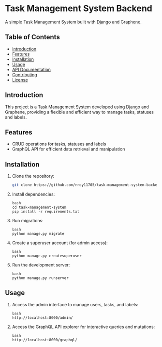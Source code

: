 # Task Management System Backend

A simple Task Management System built with Django and Graphene.

## Table of Contents

- [Introduction](#introduction)
- [Features](#features)
- [Installation](#installation)
- [Usage](#usage)
- [API Documentation](#api-documentation)
- [Contributing](#contributing)
- [License](#license)

## Introduction

This project is a Task Management System developed using Django and Graphene, providing a flexible and efficient way to manage tasks, statuses and labels.

## Features

- CRUD operations for tasks, statuses and labels
- GraphQL API for efficient data retrieval and manipulation

## Installation

1. Clone the repository:

   ```bash
   git clone https://github.com/rroy11705/task-management-system-backend.git
   ```

2. Install dependencies:

    ```
    bash
    cd task-management-system
    pip install -r requirements.txt
    ```
3. Run migrations:

    ```
    bash
    python manage.py migrate
    ```

4. Create a superuser account (for admin access):

    ```
    bash
    python manage.py createsuperuser
    ```

5. Run the development server:

    ```
    bash
    python manage.py runserver
    ```


## Usage

1. Access the admin interface to manage users, tasks, and labels:

    ```
    bash
    http://localhost:8000/admin/
    ```

2. Access the GraphQL API explorer for interactive queries and mutations:

    ```
    bash
    http://localhost:8000/graphql/
    ```
    